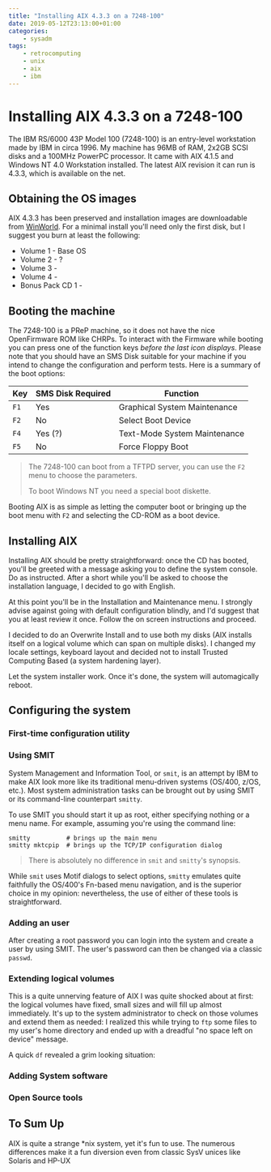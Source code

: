 ```yaml
---
title: "Installing AIX 4.3.3 on a 7248-100"
date: 2019-05-12T23:13:00+01:00
categories:
	- sysadm
tags:
	- retrocomputing
	- unix
	- aix
	- ibm
---
```


# Installing AIX 4.3.3 on a 7248-100

The IBM RS/6000 43P Model 100 (7248-100) is an entry-level workstation made by IBM in circa 1996. My machine has 96MB of RAM, 2x2GB SCSI disks and a 100MHz PowerPC processor. It came with AIX 4.1.5 and Windows NT 4.0 Workstation installed. The latest AIX revision it can run is 4.3.3, which is available on the net.

## Obtaining the OS images

AIX 4.3.3 has been preserved and installation images are downloadable from [WinWorld](). For a minimal install you'll need only the first disk, but I suggest you burn at least the following:

- Volume 1 - Base OS
- Volume 2 - ?
- Volume 3 - 
- Volume 4 - 
- Bonus Pack CD 1 - 

## Booting the machine

The 7248-100 is a PReP machine, so it does not have the nice OpenFirmware ROM like CHRPs. To interact with the Firmware while booting you can press one of the function keys *before the last icon displays*. Please note that you should have an SMS Disk suitable for your machine if you intend to change the configuration and perform tests. Here is a summary of the boot options:

| Key  | SMS Disk Required | Function                     |
| ---- | ----------------- | ---------------------------- |
| `F1` | Yes               | Graphical System Maintenance |
| `F2` | No                | Select Boot Device           |
| `F4` | Yes (?)           | Text-Mode System Maintenance |
| `F5` | No                | Force Floppy Boot            |

> The 7248-100 can boot from a TFTPD server, you can use the `F2` menu to choose the parameters. 
>
> To boot Windows NT you need a special boot diskette.

Booting AIX is as simple as letting the computer boot or bringing up the boot menu with `F2` and selecting the CD-ROM as a boot device.

## Installing AIX

Installing AIX should be pretty straightforward: once the CD has booted, you'll be greeted with a message asking you to define the system console. Do as instructed. After a short while you'll be asked to choose the installation language, I decided to go with English. 

At this point you'll be in the Installation and Maintenance menu. I strongly advise against going with default configuration blindly, and I'd suggest that you at least review it once. Follow the on screen instructions and proceed.

I decided to do an Overwrite Install and to use both my disks (AIX installs itself on a logical volume which can span on multiple disks). I changed my locale settings, keyboard layout and decided not to install Trusted Computing Based (a system hardening layer).

Let the system installer work. Once it's done, the system will automagically reboot.

## Configuring the system

### First-time configuration utility

### Using SMIT

System Management and Information Tool, or `smit`, is an attempt by IBM to make AIX look more like its traditional menu-driven systems (OS/400, z/OS, etc.). Most system administration tasks can be brought out by using SMIT or its command-line counterpart `smitty`. 

To use SMIT you should start it up as root, either specifying nothing or a menu name. For example, assuming you're using the command line:

```
smitty			# brings up the main menu
smitty mktcpip	# brings up the TCP/IP configuration dialog	
```

> There is absolutely no difference in `smit` and `smitty`'s synopsis.

While `smit` uses Motif dialogs to select options, `smitty` emulates quite faithfully the OS/400's Fn-based menu navigation, and is the superior choice in my opinion: nevertheless, the use of  either of these tools is straightforward.

### Adding an user

After creating a root password you can login into the system and create a user by using SMIT. The user's password can then be changed via a classic `passwd`.

### Extending logical volumes

This is a quite unnerving feature of AIX I was quite shocked about at first: the logical volumes have fixed, small sizes and will fill up almost immediately. It's up to the system administrator to check on those volumes and extend them as needed: I realized this while trying to `ftp` some files to my user's home directory and ended up with a dreadful "no space left on device" message.

A quick `df` revealed a grim looking situation:



### Adding System software

### Open Source tools

 ## To Sum Up

AIX is quite a strange *nix system, yet it's fun to use. The numerous differences make it a fun diversion even from classic SysV unices like Solaris and HP-UX

